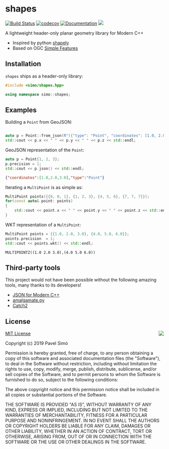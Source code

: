 # shapes
[![Build Status](https://travis-ci.org/pavelsimo/shapes.svg?branch=master)](https://travis-ci.org/pavelsimo/shapes)
[![codecov](https://codecov.io/gh/pavelsimo/shapes/branch/master/graph/badge.svg)](https://codecov.io/gh/pavelsimo/shapes)
[![Documentation](https://img.shields.io/badge/docs-doxygen-blue.svg)](https://pavelsimo.github.io/shapes)
[![](https://img.shields.io/github/license/pavelsimo/shapes.svg)](https://github.com/pavelsimo/shapes/blob/master/LICENSE)

A lightweight header-only planar geometry library for Modern C++

- Inspired by python [shapely](https://pypi.org/project/Shapely/) 
- Based on OGC [Simple Features](https://en.wikipedia.org/wiki/Simple_Features)

## Installation

`shapes` ships as a header-only library:

```cpp
#include <simo/shapes.hpp>

using namespace simo::shapes;
```

## Examples

Building a `Point` from GeoJSON:

```cpp

auto p = Point::from_json(R"({"type": "Point", "coordinates": [1.0, 2.0, 3.0]})");
std::cout << p.x << " " << p.y << " " << p.z << std::endl;
```

GeoJSON representation of the `Point`:

```cpp
auto p = Point{1, 2, 3};
p.precision = 1;
std::cout << p.json() << std::endl;
```

```json
{"coordinates":[1.0,2.0,3.0],"type":"Point"}
``` 

Iterating a `MultiPoint` is as simple as:

```cpp
MultiPoint points({{0, 0, 1}, {1, 2, 3}, {4, 5, 6}, {7, 7, 7}});
for(const auto& point: points)
{
    std::cout << point.x << " " << point.y << " " << point.z << std::endl;
} 
```

WKT representation of a `MultiPoint`:

```cpp
MultiPoint points = {{1.0, 2.0, 3.0}, {4.0, 5.0, 6.0}};
points.precision  = 1;
std::cout << points.wkt() << std::endl;
```

```
MULTIPOINTZ((1.0 2.0 3.0),(4.0 5.0 6.0))
```

## Third-party tools

This project would not have been possible without the following amazing tools, many thanks to its developers!

- [JSON for Modern C++](https://github.com/nlohmann/json)
- [amalgamate.py](https://github.com/edlund/amalgamate)
- [Catch2](https://github.com/catchorg/Catch2)

## License

<img align="right" src="http://opensource.org/trademarks/opensource/OSI-Approved-License-100x137.png">

[MIT License](http://opensource.org/licenses/MIT)

Copyright (c) 2019 Pavel Simó

Permission is hereby granted, free of charge, to any person obtaining a copy
of this software and associated documentation files (the "Software"), to deal
in the Software without restriction, including without limitation the rights
to use, copy, modify, merge, publish, distribute, sublicense, and/or sell
copies of the Software, and to permit persons to whom the Software is
furnished to do so, subject to the following conditions:

The above copyright notice and this permission notice shall be included in all
copies or substantial portions of the Software.

THE SOFTWARE IS PROVIDED "AS IS", WITHOUT WARRANTY OF ANY KIND, EXPRESS OR
IMPLIED, INCLUDING BUT NOT LIMITED TO THE WARRANTIES OF MERCHANTABILITY,
FITNESS FOR A PARTICULAR PURPOSE AND NONINFRINGEMENT. IN NO EVENT SHALL THE
AUTHORS OR COPYRIGHT HOLDERS BE LIABLE FOR ANY CLAIM, DAMAGES OR OTHER
LIABILITY, WHETHER IN AN ACTION OF CONTRACT, TORT OR OTHERWISE, ARISING FROM,
OUT OF OR IN CONNECTION WITH THE SOFTWARE OR THE USE OR OTHER DEALINGS IN THE
SOFTWARE.
